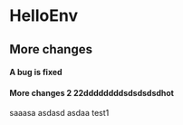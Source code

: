 # HelloEnv
## More changes
#### A bug is fixed



#### More changes 2 22ddddddddsdsdsdsdhot

saaasa
asdasd
asdaa
test1
